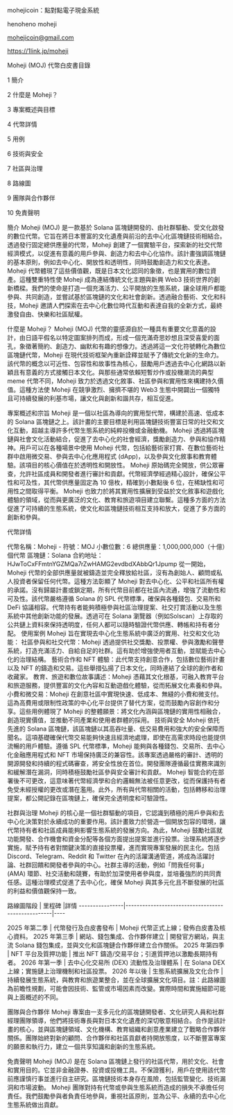 mohejicoin：點對點電子現金系統

henoheno moheji

mohejicoin@gmail.com

https://1link.jp/moheji

Moheji (MOJ) 代幣白皮書目錄

1 簡介

2 什麼是 Moheji？

3 專案概述與目標

4 代幣詳情

5 用例

6 技術與安全

7 社區與治理

8 路線圖

9 團隊與合作夥伴

10 免責聲明

簡介 Moheji (MOJ) 是一款基於 Solana 區塊鏈開發的、由社群驅動、受文化啟發的數位代幣。它旨在將日本豐富的文化遺產與前沿的去中心化區塊鏈技術相結合。透過發行固定總供應量的代幣，Moheji 創建了一個實驗平台，探索新的社交代幣經濟模式，以促進有意義的用戶參與、創造力和去中心化協作。該計畫強調區塊鏈的基本原則，例如去中心化、開放性和透明性，同時鼓勵創造力和文化表達。 Moheji 代幣體現了這些價值觀，既是日本文化認同的象徵，也是實用的數位資產。這種雙重特性使 Moheji 成為連結傳統文化主題與新興 Web3 技術世界的創新橋樑。我們的使命是打造一個充滿活力、公平開放的生態系統，讓全球用戶都能參與、共同創造，並嘗試基於區塊鏈的文化和社會創新。透過融合藝術、文化和科技，Moheji 邀請人們探索在去中心化數位時代互動和表達自我的全新方式，最終激發自由、快樂和社區賦權。

什麼是 Moheji？ Moheji (MOJ) 代幣的靈感源自於一種具有重要文化意義的設計，由日語平假名以特定圖案排列而成，形成一個充滿奇思妙想且深受喜愛的面孔，象徵著簡約、創造力、幽默和有趣的想像力。透過將這一文化符號轉化為數位區塊鏈代幣，Moheji 在現代技術框架內重新詮釋並賦予了傳統文化新的生命力。該代幣的概念以可近性、包容性和故事性為核心，鼓勵用戶透過去中心化網路以新穎且有意義的方式接觸日本文化。與那些通常依賴短暫炒作或投機潮流的典型 meme 代幣不同，Moheji 致力於透過文化敘事、社區參與和實用性來構建持久價值。這種方法使 Moheji 在競爭激烈、擁擠不堪的 Web3 生態中開闢出一個獨特且可持續發展的利基市場，讓文化與創新和諧共存，相互促進。

專案概述和宗旨 Moheji 是一個以社區為導向的實用型代幣，構建於高速、低成本的 Solana 區塊鏈之上。該計畫的主要目標是利用區塊鏈技術豐富日常的社交和文化互動，超越主導許多代幣生態系統的純粹投機或金融動機。 Moheji 透過將區塊鏈與社會文化活動結合，促進了去中心化的社會經濟，獎勵創造力、參與和協作精神。用戶可以在各種場景中使用 Moheji 代幣，包括給藝術家打賞、在數位藝術社群中啟用微交易、參與去中心化應用程式 (dApp)，以及參與文化敘事和教育體驗。該項目的核心價值在於透明性和開放性。 Moheji 原始碼完全開放，供公眾審查，允許社區成員和開發者進行審計和貢獻。代幣經濟學經過精心設計，確保公平性和可及性，其代幣供應量固定為 10 億枚，精確到小數點後 6 位，在稀缺性和可用性之間取得平衡。 Moheji 也致力於將其實用性擴展到受益於文化敘事和遊戲化體驗的領域，從而與更廣泛的文化、教育和旅遊項目建立聯繫。這種多方面的方法促進了可持續的生態系統，使文化和區塊鏈技術相互支持和放大，促進了多方面的創新和參與。

代幣詳情

代幣名稱：Moheji - 符號：MOJ
小數位數：6
總供應量：1,000,000,000（十億）個代幣
區塊鏈：Solana
合約地址：HJwToCxFFmtnYGZMQa7rZwHAMG2evdbdXAbbQr1Jpump
從一開始，Moheji 代幣的全部供應量就被鑄造並完全釋放給社區，沒有為創始人、顧問或私人投資者保留任何代幣。這種方法彰顯了 Moheji 對去中心化、公平和社區所有權的承諾。沒有歸屬計畫或鎖定期，所有代幣目前都在社區內流通，增強了流動性和可及性。該代幣嚴格遵循 Solana 的 SPL 代幣標準，確保與各種錢包、交易所和 DeFi 協議相容。代幣持有者能夠積極參與社區治理提案、社交打賞活動以及生態系統中其他創新功能的發展。透過可在 Solana 瀏覽器（例如​​ Solscan）上存取的公共鏈上資料來保持透明度，任何人都可以隨時驗證代幣供應、轉帳和持有者分配。
使用案例 Moheji 旨在實現去中心化生態系統中廣泛的實用、社交和文化功能：
社區參與和社交代幣：Moheji 透過提供社交獎勵、投票權、參與激勵和聲譽系統，打造充滿活力、自給自足的社群。這有助於增強使用者互動，並賦能去中心化的治理結構。
藝術合作和 NFT 體驗：此代幣支持創意合作，包括數位藝術計畫以及 NFT 的鑄造和交易。這些舉措弘揚了日本文化，同時連結了全球的創作者和收藏家。
教育、旅遊和數位故事講述：Moheji 憑藉其文化根基，可融入教育平台和旅遊服務，提供豐富的文化內容和互動遊戲化體驗，從而拓展文化素養和參與。
小費和微交易：Moheji 在創意社區中實現快速、低成本、無縫的小費和微支付。這為高費用或限制性政策的中心化平台提供了替代方案，從而鼓勵內容創作和分享。這些用例體現了 Moheji 的整體願景：將文化內涵與區塊鏈的實用性相融合，創造現實價值，並推動不同產業和使用者群體的採用。
技術與安全 Moheji 依托先進的 Solana 區塊鏈，該區塊鏈以其高吞吐量、低交易費用和強大的安全保障而聞名。這項基礎確保代幣交易能夠快速且經濟地處理，即使在高需求時段也能提供流暢的用戶體驗。遵循 SPL 代幣標準，Moheji 能夠與各種錢包、交易所、去中心化金融應用程式和 NFT 市場保持廣泛的兼容性。該專案透過嚴格的審計、透明的開源開發和持續的程式碼審查，將安全性放在首位。開發團隊遵循最佳實務來識別和緩解潛在漏洞，同時積極鼓勵社區參與安全審計和貢獻。 Moheji 智能合約在部署後不可更改，這意味著代幣經濟學和合約邏輯無法被任意更改，從而保護持有者免受未經授權的更改或潛在濫用。此外，所有與代幣相關的活動，包括轉移和治理提案，都公開記錄在區塊鏈上，確保完全透明度和可驗證性。

社群與治理 Moheji 的核心是一個社群驅動的項目，它認識到積極的用戶參與和去中心化決策對於永續成功的重要作用。該計畫致力於營造一個開放包容的環境，讓代幣持有者和社區成員能夠影響生態系統的發展方向。為此，Moheji 鼓勵社區就功能開發、合作機會和資金分配等各個方面提出提案並進行投票。治理系統將逐步實施，賦予持有者對關鍵決策的直接投票權，進而實現專案發展的民主化。包括 Discord、Telegram、Reddit 和 Twitter 在內的活躍溝通管道，將成為活躍討論、社群回饋和開發者參與的中心。社群主導的活動，例如「問我任何事」(AMA) 環節、社交活動和競賽，有助於加深使用者參與度，並培養強烈的共同責任感。這種治理模式促進了去中心化，確保 Moheji 與其多元化且不斷發展的社區的利益和價值觀保持一致。

路線圖階段 | 里程碑 |詳情 ----------------|---------------------------------------------------|----

2025 年第二季 | 代幣發行及白皮書發布 | Moheji 代幣正式上線；發佈白皮書及核心資料。 2025 年第三季 | 網站、錢包集成、合作夥伴建立 | 開發官方網站，與主流 Solana 錢包集成，並與文化和區塊鏈合作夥伴建立合作關係。 2025 年第四季 | NFT 平台及質押功能 | 推出 NFT 鑄造/交易平台；引進質押池以激勵長期持有者。 2026 年第一季 | 去中心化交易所 (DEX) 流動性及治理體系 | 在 Solana DEX 上線；實施鏈上治理機制和社區投票。 2026 年以後 | 生態系統擴展及文化合作 | 持續發展生態系統，與教育和旅遊業整合，並在全球擴展文化項目。註：此路線圖為前瞻性規劃，可能會因技術、監管或市場因素而改變。實際時間和實施細節可能與上面概述的不同。

團隊與合作夥伴 Moheji 專案由一支多元化的區塊鏈開發者、文化研究人員和社群經理團隊領導，他們將技術專長與對日本文化遺產的深切敬意相結合。合作是該計畫的核心，並與區塊鏈領域、文化機構、教育組織和創意產業建立了戰略合作夥伴關係。團隊始終對新的顧問、合作夥伴和社區貢獻者持開放態度，以不斷豐富專案的願景和執行力，建立一個共享知識和創新的生態系統。

免責聲明 Moheji (MOJ) 是在 Solana 區塊鏈上發行的社區代幣，用於文化、社會和實用目的。它並非金融證券、投資或投機工具。不保證獲利，用戶在使用該代幣前應謹慎行事並進行自主研究。區塊鏈技術本身存在風險，包括監管變化、技術漏洞和市場波動。 Moheji 團隊對持有代幣或參與生態系統而造成的損失不承擔任何責任。我們鼓勵參與者負責任地參與，重視社區原則，並為公平、永續的去中心化生態系統做出貢獻。
